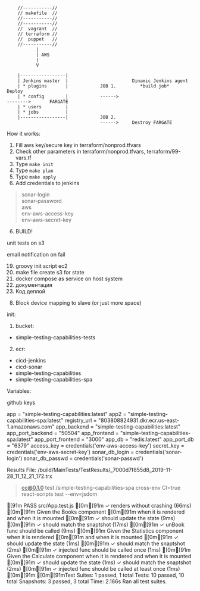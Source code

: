 
        //-----------//
        // makefile  //
        //-----------//
        //-----------//
        //  vagrant  //
        // terraform //
        //  puppet   //
        //-----------//
               | 
               | AWS
               | 
               V
            
        |-----------------|
        | Jenkins master  |                        Dinamic Jenkins agent                               
        | * plugins       |            JOB 1.         *build job*                    Deploy       
        | * config        |            ------>                                       -------->       FARGATE
        | * users         |
        | * jobs          |
        |-----------------|            JOB 2.
                                       ------>     Destroy FARGATE


How it works:
1. Fill aws key/secure key in  terraform/nonprod.tfvars
2. Check other parameters in terraform/nonprod.tfvars, terraform/99-vars.tf
2. Type `make init`
3. Type `make plan`
4. Type `make apply`
5. Add credentials to jenkins
> sonar-login<br/>
> sonar-password<br/>
> aws<br/>
> env-aws-access-key<br/>
> env-aws-secret-key<br/>
6. BUILD! 



<!-- > 1. Create ECR in 00-terraform<br/> -->
<!-- > 4. Pipeline: artifact to s3 (assume role to ec2?) > 01-terraform<br/> -->
<!-- 3. create s3 for tests result -->
<!-- 12. Результаты тестов в файл на с3 -->
<!-- 1. make file create ecr -->
<!-- 3. make file docker build && push to ecr (means JENKINS) -->
<!-- 5. attach role to instance -->
<!-- 6. pull docker image -->
<!-- 7. кондишон исполнения нул ресурса -->
<!-- 9. тригерить один за одним паййплайны -->
<!-- 11. ввынести юай / апи тесты в дженкинс (не контейнер) (установить дотнет) -->
<!-- 13. в косоле дженкинса тоже все логи -->
<!-- 14. одну кнопку -->
<!-- 16. сонаркуб -->
<!-- 19. сонаркуб в пайплайн -->
<!-- 18. add 00000 to sg application -->
<!-- 9. role for slave -->
<!-- 10. ДНС для фаргейт -->
<!-- change subnet in config.xml -->
<!-- sonar hide credentials -->
<!-- 1st-pipeline Aproove for destroy -->


<!-- sonar revisia versia of build -->
<!-- link to sonar result from pipeline -->
<!-- UI automated test instead of this -->
<!-- release dynamic env instead of this -->
unit tests on s3
<!-- faild scenario + -->
 email notification on fail
<!-- 2 errors -->

19. groovy init script ec2
2. make file create s3 for state
4. docker compose as service on host system
15. документация
17. Код деплой
<!-- run sonar in parallel -->


<!-- 2 cases: sucsesfull and disaster -->
<!-- Фаргейт запустить -->
8. Block device mapping to slave (or just more space)



init:
1. bucket: 
- simple-testing-capabilities-tests
2. ecr:
- cicd-jenkins
- cicd-sonar
- simple-testing-capabilities
- simple-testing-capabilities-spa


Variables:

github keys


app = "simple-testing-capabilities:latest"
app2 = "simple-testing-capabilities-spa:latest"
registry_url = "803808824931.dkr.ecr.us-east-1.amazonaws.com"
app_backend = "simple-testing-capabilities:latest"
app_port_backend = "50504"
app_frontend = "simple-testing-capabilities-spa:latest"
app_port_frontend = "3000"
app_db = "redis:latest"
app_port_db = "6379"
access_key = credentials('env-aws-access-key')
secret_key = credentials('env-aws-secret-key')
sonar_db_login = credentials('sonar-login')
sonar_db_passwd = credentials('sonar-passwd')


Results File: /build/MainTests/TestResults/_7000d7f855d8_2019-11-28_11_12_21_172.trx


> cc@0.1.0 test /simple-testing-capabilities-spa
> cross-env CI=true react-scripts test --env=jsdom

[91m PASS  src/App.test.js
[0m[91m  ✓ renders without crashing (66ms)
[0m[91m  Given the Books component
[0m[91m    when it is rendered
      and when it is mounted
[0m[91m        ✓ should update the state (9ms)
[0m[91m        ✓ should match the snaptshot (17ms)
[0m[91m        ✓ unBook func should be called (9ms)
[0m[91m  Given the Statistics component
    when it is rendered
[0m[91m      and when it is mounted
[0m[91m        ✓ should update the state (1ms)
[0m[91m        ✓ should match the snaptshot (2ms)
[0m[91m        ✓ injected func should be called once (1ms)
[0m[91m  Given the Calculate component
    when it is rendered
      and when it is mounted
[0m[91m        ✓ should update the state (1ms)
        ✓ should match the snaptshot (2ms)
[0m[91m        ✓ injected func should be called at least once (1ms)
[0m[91m
[0m[91mTest Suites: 1 passed, 1 total
Tests:       10 passed, 10 total
Snapshots:   3 passed, 3 total
Time:        2.166s
Ran all test suites.
